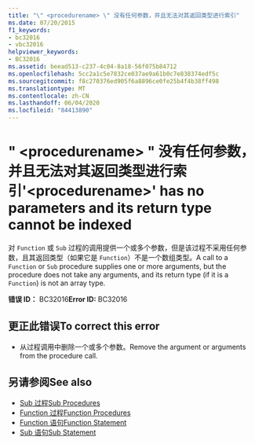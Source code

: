 ```yaml
---
title: "\" <procedurename> \" 没有任何参数，并且无法对其返回类型进行索引"
ms.date: 07/20/2015
f1_keywords:
- bc32016
- vbc32016
helpviewer_keywords:
- BC32016
ms.assetid: beead513-c237-4c04-8a18-56f075b84712
ms.openlocfilehash: 5cc2a1c5e7832ce037ae9a61b0c7e838374edf5c
ms.sourcegitcommit: f8c270376ed905f6a8896ce0fe25b4f4b38ff498
ms.translationtype: MT
ms.contentlocale: zh-CN
ms.lasthandoff: 06/04/2020
ms.locfileid: "84413890"
---
```

# <a name="procedurename-has-no-parameters-and-its-return-type-cannot-be-indexed"></a><span data-ttu-id="53054-102">" \<procedurename> " 没有任何参数，并且无法对其返回类型进行索引</span><span class="sxs-lookup"><span data-stu-id="53054-102">'\<procedurename>' has no parameters and its return type cannot be indexed</span></span>
<span data-ttu-id="53054-103">对 `Function` 或 `Sub` 过程的调用提供一个或多个参数，但是该过程不采用任何参数，且其返回类型（如果它是 `Function`）不是一个数组类型。</span><span class="sxs-lookup"><span data-stu-id="53054-103">A call to a `Function` or `Sub` procedure supplies one or more arguments, but the procedure does not take any arguments, and its return type (if it is a `Function`) is not an array type.</span></span>  
  
 <span data-ttu-id="53054-104">**错误 ID：** BC32016</span><span class="sxs-lookup"><span data-stu-id="53054-104">**Error ID:** BC32016</span></span>  
  
## <a name="to-correct-this-error"></a><span data-ttu-id="53054-105">更正此错误</span><span class="sxs-lookup"><span data-stu-id="53054-105">To correct this error</span></span>  
  
- <span data-ttu-id="53054-106">从过程调用中删除一个或多个参数。</span><span class="sxs-lookup"><span data-stu-id="53054-106">Remove the argument or arguments from the procedure call.</span></span>  
  
## <a name="see-also"></a><span data-ttu-id="53054-107">另请参阅</span><span class="sxs-lookup"><span data-stu-id="53054-107">See also</span></span>

- [<span data-ttu-id="53054-108">Sub 过程</span><span class="sxs-lookup"><span data-stu-id="53054-108">Sub Procedures</span></span>](../programming-guide/language-features/procedures/sub-procedures.md)
- [<span data-ttu-id="53054-109">Function 过程</span><span class="sxs-lookup"><span data-stu-id="53054-109">Function Procedures</span></span>](../programming-guide/language-features/procedures/function-procedures.md)
- [<span data-ttu-id="53054-110">Function 语句</span><span class="sxs-lookup"><span data-stu-id="53054-110">Function Statement</span></span>](../language-reference/statements/function-statement.md)
- [<span data-ttu-id="53054-111">Sub 语句</span><span class="sxs-lookup"><span data-stu-id="53054-111">Sub Statement</span></span>](../language-reference/statements/sub-statement.md)
